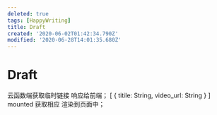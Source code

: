 ```yaml
---
deleted: true
tags: [HappyWriting]
title: Draft
created: '2020-06-02T01:42:34.790Z'
modified: '2020-06-28T14:01:35.680Z'
---
```


# Draft 

云函数端获取临时链接 响应给前端；
[
  {
    titile: String,
    video_url: String
  }
]
mounted 获取相应 渲染到页面中；
